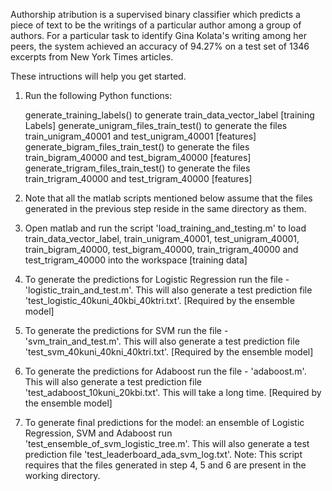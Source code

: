 Authorship atribution is a supervised binary classifier which predicts a piece of text to be the writings of a particular author among a group of authors. For a particular task to identify Gina Kolata's writing among her peers, the system achieved an accuracy of 94.27% on a test set of 1346 excerpts from New York Times articles.

These intructions will help you get started.
1) Run the following Python functions:

	generate_training_labels() to generate train_data_vector_label  [training Labels]
	generate_unigram_files_train_test() to generate the files train_unigram_40001 and test_unigram_40001  [features]
	generate_bigram_files_train_test() to generate the files train_bigram_40000 and test_bigram_40000	  [features]
	generate_trigram_files_train_test() to generate the files train_trigram_40000 and test_trigram_40000  [features]
	
2) Note that all the matlab scripts mentioned below assume that the files generated in the previous step reside in the same directory as them.

3) Open matlab and run the script 'load_training_and_testing.m' to load 
train_data_vector_label, train_unigram_40001, test_unigram_40001, train_bigram_40000, test_bigram_40000, train_trigram_40000 and test_trigram_40000 into the workspace   [training data]

4) To generate the predictions for Logistic Regression run the file - 'logistic_train_and_test.m'. This will also generate a test prediction file 'test_logistic_40kuni_40kbi_40ktri.txt'.   [Required by the ensemble model]

5) To generate the predictions for SVM run the file - 'svm_train_and_test.m'. This will also generate a test prediction file 'test_svm_40kuni_40kni_40ktri.txt'.							 [Required by the ensemble model]

6) To generate the predictions for Adaboost run the file - 'adaboost.m'. This will also generate a test prediction file 'test_adaboost_10kuni_20kbi.txt'. This will take a long time.		 [Required by the ensemble model] 

7) To generate final predictions for the  model: an ensemble of Logistic Regression, SVM and Adaboost run 'test_ensemble_of_svm_logistic_tree.m'. This will also generate a test prediction file 'test_leaderboard_ada_svm_log.txt'.
	Note: This script requires that the files generated in step 4, 5 and 6 are present in the working directory.
